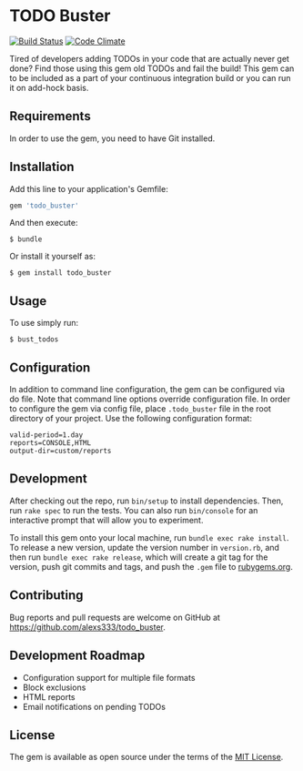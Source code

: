 # TODO Buster

[![Build Status](https://travis-ci.org/alexs333/todo_buster.svg?branch=master)](https://travis-ci.org/alexs333/todo_buster)
[![Code Climate](https://codeclimate.com/github/alexs333/todo_buster/badges/gpa.svg)](https://codeclimate.com/github/alexs333/todo_buster)

Tired of developers adding TODOs in your code that are actually never get done?  Find those using this gem old TODOs and fail the build! 
This gem can to be included as a part of your continuous integration build or you can run it on add-hock basis.

## Requirements
In order to use the gem, you need to have Git installed.

## Installation

Add this line to your application's Gemfile:

```ruby
gem 'todo_buster'
```

And then execute:

    $ bundle

Or install it yourself as:

    $ gem install todo_buster

## Usage

To use simply run:

    $ bust_todos
    
## Configuration
    
In addition to command line configuration, the gem can be configured via do file.  Note that command line options
override configuration file.  In order to configure the gem via config file, place `.todo_buster` file in the root
directory of your project. Use the following configuration format:

```
valid-period=1.day
reports=CONSOLE,HTML
output-dir=custom/reports
```

## Development

After checking out the repo, run `bin/setup` to install dependencies. Then, run `rake spec` to run the tests. You can also run `bin/console` for an interactive prompt that will allow you to experiment.

To install this gem onto your local machine, run `bundle exec rake install`. To release a new version, update the version number in `version.rb`, and then run `bundle exec rake release`, which will create a git tag for the version, push git commits and tags, and push the `.gem` file to [rubygems.org](https://rubygems.org).

## Contributing

Bug reports and pull requests are welcome on GitHub at https://github.com/alexs333/todo_buster.

## Development Roadmap

* Configuration support for multiple file formats
* Block exclusions
* HTML reports
* Email notifications on pending TODOs

## License

The gem is available as open source under the terms of the [MIT License](http://opensource.org/licenses/MIT).
